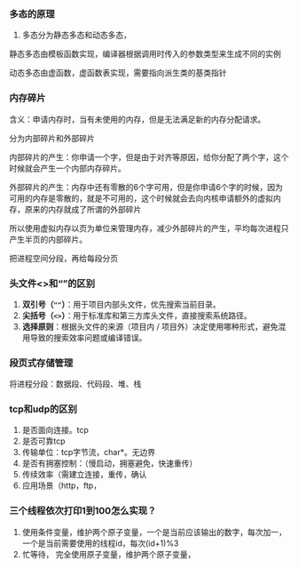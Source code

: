 ### 多态的原理

1. 多态分为静态多态和动态多态，

静态多态由模板函数实现，编译器根据调用时传入的参数类型来生成不同的实例



动态多态由虚函数，虚函数表实现，需要指向派生类的基类指针

### 内存碎片

含义：申请内存时，当有未使用的内存，但是无法满足新的内存分配请求。

分为内部碎片和外部碎片

内部碎片的产生：你申请一个字，但是由于对齐等原因，给你分配了两个字，这个时候就会产生一个内部内存碎片。

外部碎片的产生：内存中还有零散的6个字可用，但是你申请6个字的时候，因为可用的内存是零散的，就是不可用的，这个时候就会去向内核申请额外的虚拟内存，原来的内存就成了所谓的外部碎片

所以使用虚拟内存以页为单位来管理内存，减少外部碎片的产生，平均每次进程只产生半页的内部碎片。

把进程空间分段，再给每段分页

### 头文件<>和“”的区别

1. **双引号（`""`）**：用于项目内部头文件，优先搜索当前目录。
2. **尖括号（`<>`）**：用于标准库和第三方库头文件，直接搜索系统路径。
3. **选择原则**：根据头文件的来源（项目内 / 项目外）决定使用哪种形式，避免混用导致的搜索效率问题或编译错误。



### 段页式存储管理

将进程分段：数据段、代码段、堆、栈







### tcp和udp的区别

1. 是否面向连接。tcp
2. 是否可靠tcp
3. 传输单位：tcp字节流，char*。无边界
4. 是否有拥塞控制：（慢启动，拥塞避免，快速重传）
5. 传续效率（需建立连接，重传，确认
6. 应用场景（http，ftp，



### 三个线程依次打印1到100怎么实现？

1. 使用条件变量，维护两个原子变量，一个是当前应该输出的数字，每次加一，一个是当前需要使用的线程id，每次(id+1)%3
2. 忙等待，  完全使用原子变量，维护两个原子变量，



